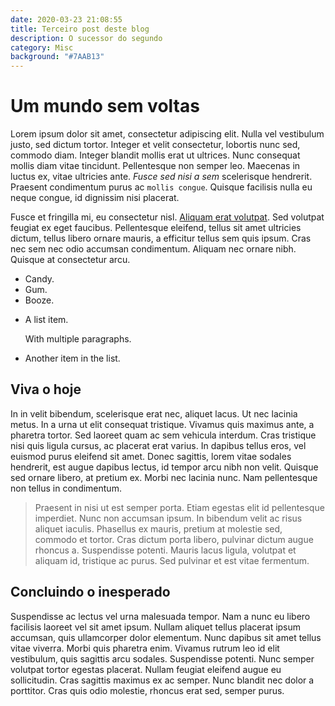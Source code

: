 ```yaml
---
date: 2020-03-23 21:08:55
title: Terceiro post deste blog
description: O sucessor do segundo
category: Misc
background: "#7AAB13"
---
```


# Um mundo sem voltas

Lorem ipsum dolor sit amet, consectetur adipiscing elit. Nulla vel vestibulum justo, sed dictum tortor. Integer et velit consectetur, lobortis nunc sed, commodo diam. Integer blandit mollis erat ut ultrices. Nunc consequat mollis diam vitae tincidunt. Pellentesque non semper leo. Maecenas in luctus ex, vitae ultricies ante. *Fusce sed nisi a sem* scelerisque hendrerit. Praesent condimentum purus ac `mollis congue`. Quisque facilisis nulla eu neque congue, id dignissim nisi placerat.

Fusce et fringilla mi, eu consectetur nisl. [Aliquam erat volutpat](https://www.google.com.br "Gu-glê"). Sed volutpat feugiat ex eget faucibus. Pellentesque eleifend, tellus sit amet ultricies dictum, tellus libero ornare mauris, a efficitur tellus sem quis ipsum. Cras nec sem nec odio accumsan condimentum. Aliquam nec ornare nibh. Quisque at consectetur arcu.

-   Candy.
-   Gum.
-   Booze.

*   A list item.

    With multiple paragraphs.

*   Another item in the list.

## Viva o hoje

In in velit bibendum, scelerisque erat nec, aliquet lacus. Ut nec lacinia metus. In a urna ut elit consequat tristique. Vivamus quis maximus ante, a pharetra tortor. Sed laoreet quam ac sem vehicula interdum. Cras tristique nisi quis ligula cursus, ac placerat erat varius. In dapibus tellus eros, vel euismod purus eleifend sit amet. Donec sagittis, lorem vitae sodales hendrerit, est augue dapibus lectus, id tempor arcu nibh non velit. Quisque sed ornare libero, at pretium ex. Morbi nec lacinia nunc. Nam pellentesque non tellus in condimentum.

> Praesent in nisi ut est semper porta. Etiam egestas elit id pellentesque imperdiet. Nunc non accumsan ipsum. In bibendum velit ac risus aliquet iaculis. Phasellus ex mauris, pretium at molestie sed, commodo et tortor. Cras dictum porta libero, pulvinar dictum augue rhoncus a. Suspendisse potenti. Mauris lacus ligula, volutpat et aliquam id, tristique ac purus. Sed pulvinar et est vitae fermentum.

## Concluindo o inesperado

Suspendisse ac lectus vel urna malesuada tempor. Nam a nunc eu libero facilisis laoreet vel sit amet ipsum. Nullam aliquet tellus placerat ipsum accumsan, quis ullamcorper dolor elementum. Nunc dapibus sit amet tellus vitae viverra. Morbi quis pharetra enim. Vivamus rutrum leo id elit vestibulum, quis sagittis arcu sodales. Suspendisse potenti. Nunc semper volutpat tortor egestas placerat. Nullam feugiat eleifend augue eu sollicitudin. Cras sagittis maximus ex ac semper. Nunc blandit nec dolor a porttitor. Cras quis odio molestie, rhoncus erat sed, semper purus.